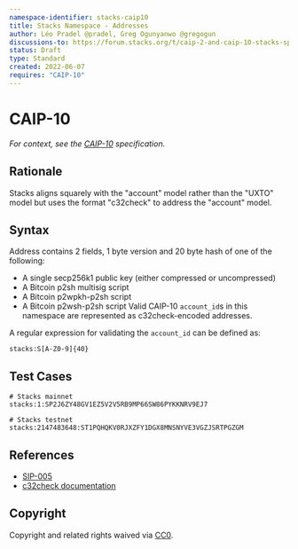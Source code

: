 ```yaml
---
namespace-identifier: stacks-caip10
title: Stacks Namespace - Addresses
author: Léo Pradel @pradel, Greg Ogunyanwo @gregogun
discussions-to: https://forum.stacks.org/t/caip-2-and-caip-10-stacks-specification/13290
status: Draft
type: Standard
created: 2022-06-07
requires: "CAIP-10"
---
```


# CAIP-10

*For context, see the [CAIP-10][] specification.*

## Rationale

Stacks aligns squarely with the "account" model rather than the "UXTO" model but
uses the format "c32check" to address the "account" model.

## Syntax

Address contains 2 fields, 1 byte version and 20 byte hash of one of the following:
- A single secp256k1 public key (either compressed or uncompressed)
- A Bitcoin p2sh multisig script
- A Bitcoin p2wpkh-p2sh script
- A Bitcoin p2wsh-p2sh script
Valid CAIP-10 `account_id`s in this namespace are represented as c32check-encoded addresses.

A regular expression for validating the `account_id` can be defined as:
```
stacks:S[A-Z0-9]{40}
```

## Test Cases

```
# Stacks mainnet
stacks:1:SP2J6ZY48GV1EZ5V2V5RB9MP66SW86PYKKNRV9EJ7

# Stacks testnet
stacks:2147483648:ST1PQHQKV0RJXZFY1DGX8MNSNYVE3VGZJSRTPGZGM
```

## References

- [SIP-005][]
- [c32check documentation][]

[SIP-005]: https://github.com/stacksgov/sips/blob/main/sips/sip-005/sip-005-blocks-and-transactions.md
[c32check documentation]: https://github.com/stacks-network/c32check#how-it-works
[CAIP-10]: https://github.com/ChainAgnostic/CAIPs/blob/master/CAIPs/caip-10.md

## Copyright
Copyright and related rights waived via [CC0](https://creativecommons.org/publicdomain/zero/1.0/).
